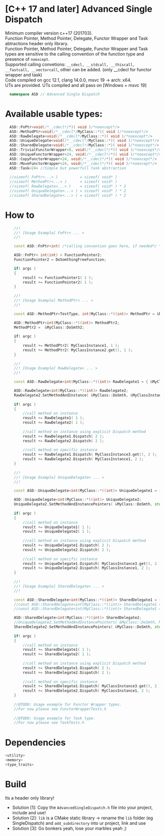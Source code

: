 # [C++ 17 and later] Advanced Single Dispatch

  Minimum compiler version c++17 (201703).<br/>
  Function Pointer, Method Pointer, Delegate, Functor Wrapper and Task abtractions header only library.<br/>
  Function Pointer, Method Pointer, Delegate, Functor Wrapper and Task types are sensitive to the calling convention of the function type and presence of `noexcept`.<br/>
  Supported calling convetions: `__cdecl, __stdcall, __thiscall, __fastcall, __vectorcall`, other can be added. (only __cdecl for functor wrapper and task)<br/>
  Code compiled on gcc 12.1, clang 14.0.0, msvc 19 -> arch: x64.<br/>
  UTs are provided. UTs compiled and all pass on [Windows + msvc 19]<br/>

```cpp
  namespace ASD // Advanced Single Dispatch
```

# Available usable types:
```cpp
  ASD::FnPtr<void(/*__cdecl*/*)( void )/*noexcept*/>        	          // Simple function pointer wrapper type 
  ASD::MethodPtr<void(/*__cdecl*/MyClass::*)( void )/*noexcept*/>         // Simple class function pointer (method) wrapper type 
  ASD::RawDelegate<void(/*__cdecl*/MyClass::*)( void )/*noexcept*/>       // Raw pointer delegate, holds raw ptr to instace of MyClass and raw ptr to method 
  ASD::UniqueDelegate<void(/*__cdecl*/MyClass::*)( void )/*noexcept*/>    // Unique pointer delegate, holds unique ptr to instace of MyClass and raw ptr to method 
  ASD::SharedDelegate<void(/*__cdecl*/MyClass::*)( void )/*noexcept*/>    // Shared pointer delegate, holds shared ptr to instace of MyClass and raw ptr to method 
  ASD::TrivialFunctorWrapper<8, void(/*__cdecl*/*)( void )/*noexcept*/>   // Wrapper class that accepts(copy/move) trivial functor instancies (see tests)
  ASD::UniqueFunctorWrapper<24, void(/*__cdecl*/*)( void )/*noexcept*/>   // Wrapper class that accepts(copy/move) (optional:trivial) functor instancies -> it only performs correct destruction no copy or move (see tests)
  ASD::CopyFunctorWrapper<24, void(/*__cdecl*/*)( void )/*noexcept*/>   // Wrapper class that accepts(copy) (optional:trivial) functor instancies -> it can be copied only and performs correct destruction (see tests) 
  ASD::MoveFunctorWrapper<24, void(/*__cdecl*/*)( void )/*noexcept*/>   // Wrapper class that accepts(move) (optional:trivial) functor instancies -> it can be moved only and performs correct destruction (see tests)
  ASD::Task<24> //Simple but powerfull task abstraction 
  
  //sizeof( FnPtr<...> )          = sizeof( void* )
  //sizeof( MethodPtr<...> )      = sizeof( void* )
  //sizeof( RawDelegate<...> )    = sizeof( void* ) * 2
  //sizeof( UniqueDelegate<...> ) = sizeof( void* ) * 2
  //sizeof( SharedDelegate<...> ) = sizeof( void* ) * 2
```

# How to
 
```cpp
	//!
	//! [Usage Example] FnPtr< ... > 
	//!

	const ASD::FnPtr<int( /*calling convention goes here, if needed*/ *)(int)> FunctionPointer1 = GDoSmth;

	ASD::FnPtr< int(int) > FunctionPointer2;
	FunctionPointer2 = DoSomthingFreeFunction;

	if( argc )
	{
		result += FunctionPointer1( 1 );
		result += FunctionPointer2( 1 );
	}
	
	//!
	//! [Usage Example] MethodPtr< ... > 
	//!

	const ASD::MethodPtr<TestType, int(MyClass::*)(int)> MethodPtr = &MyClass::DoSmth;

	ASD::MethodPtr<int(MyClass::*)(int)> MethodPtr2;
	MethodPtr2 =  &MyClass::DoSmth2;
	
	if( argc )
	{
		result += MethodPtr2( MyClassInstance1, 1 );
		result += MethodPtr2( MyClassInstance2.get(), 1 );
	}
	
	//!
	//! [Usage Example] RawDelegate< ... >
	//!

	const ASD::RawDelegate<int(MyClass::*)(int)> RawDelegate1 = { &MyClass::DoSmth, &MyClassInstance1 };

	ASD::RawDelegate<int(MyClass::*)(int)> RawDelegate2;
	RawDelegate2.SetMethodAndInstance( &MyClass::DoSmth, &MyClassInstance1 );
	
	if( argc )
	{
		//call method on instance
		result += RawDelegate1( 1 );
		result += RawDelegate2( 1 );
		
		//call method on instance using explicit Dispatch method
		result += RawDelegate1.Dispatch( 2 );
		result += RawDelegate2.Dispatch( 2 );
		
		//call method on specific instance
		result += RawDelegate1.Dispatch( MyClassInstance3.get(), 2 );
		result += RawDelegate2.Dispatch( MyClassInstance1, 2 );
	}
	
	//!
	//! [Usage Example] UniqueDelegate< ... >
	//!

	const ASD::UniqueDelegate<int(MyClass::*)(int)> UniqueDelegate1 = { &MyClass::DoSmth, std::make_unique<MyClass>() };

	ASD::UniqueDelegate<int(MyClass::*)(int)> UniqueDelegate2;
	UniqueDelegate2.SetMethodAndInstancePointers( &MyClass::DoSmth, std::move( MyClassUniquePtrInstance2 ) );
	
	if( argc )
	{
		//call method on instance
		result += UniqueDelegate1( 1 );
		result += UniqueDelegate2( 1 );
		
		//call method on instance using explicit Dispatch method
		result += UniqueDelegate1.Dispatch( 2 );
		result += UniqueDelegate2.Dispatch( 2 );
		
		//call method on specific instance
		result += UniqueDelegate1.Dispatch( MyClassInstance3.get(), 2 );
		result += UniqueDelegate2.Dispatch( MyClassInstance1, 2 );
	}
	
	//!
	//! [Usage Example] SharedDelegate< ... >
	//!

	const ASD::SharedDelegate<int(MyClass::*)(int)> SharedDelegate1 = { &MyClass::DoSmth, std::make_shared<MyClass>() };
	//const ASD::SharedDelegate<int(MyClass::*)(int)> SharedDelegate1 = { &MyClass::DoSmth, MyClassInstance3 };
	//const ASD::SharedDelegate<int(MyClass::*)(int)> SharedDelegate1 = { &MyClass::DoSmth, std::move( MyClassInstance3 ) };

	ASD::SharedDelegate<int(MyClass::*)(int)> SharedDelegate2;
	//UniqueDelegate2.SetMethodAndInstancePointers( &MyClass::DoSmth, MyClassInstance3 );
	SharedDelegate2.SetMethodAndInstancePointers( &MyClass::DoSmth, std::move( MyClassInstance3 ) );
	
	if( argc )
	{
		//call method on instance
		result += SharedDelegate1( 1 );
		result += SharedDelegate2( 1 );
		
		//call method on instance using explicit Dispatch method
		result += SharedDelegate1.Dispatch( 2 );
		result += SharedDelegate2.Dispatch( 2 );
		
		//call method on specific instance
		result += SharedDelegate1.Dispatch( MyClassInstance3.get(), 2 );
		result += SharedDelegate2.Dispatch( MyClassInstance1, 2 );
	}
	
	//@TODO: Usage example for Functor Wrapper types.
	//For now please see FunctorWrapperTests.h	
	
	//@TODO: Usage example for Task type.
	//For now please see TaskTests.h	
```
# Dependencies
  ```cpp
  <utility>
  <memory>
  <type_traits>
  ```

# Build
Its a header only library!
  - Solution [1]: Copy the `AdvancedSingleDispatch.h` file into your project, include and use!
  - Solution [2]: `lib` is a CMake static library -> rename the `lib` folder (eg SingleDispatch) and `add_subdirectory` into ur project, link and use
  - Solution [3]: Go bonkers yeah, lose your marbles yeah ;)


  
